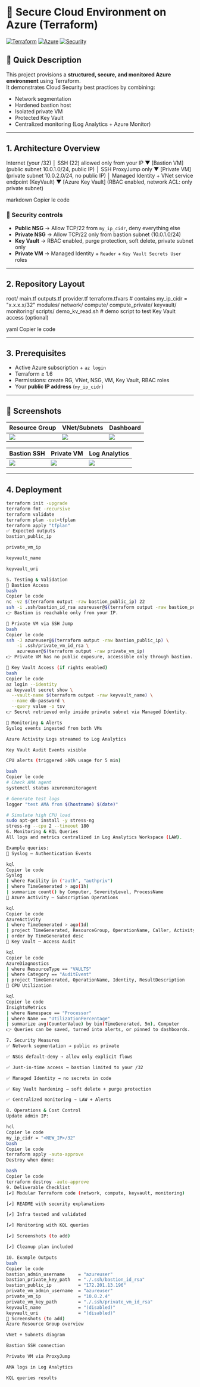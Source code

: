 # 🚀 Secure Cloud Environment on Azure (Terraform)

[![Terraform](https://img.shields.io/badge/IaC-Terraform-844fba?logo=terraform)]()
[![Azure](https://img.shields.io/badge/Cloud-Azure-0078D4?logo=microsoft-azure)]()
[![Security](https://img.shields.io/badge/Focus-Security-blue)]()

## 🔹 Quick Description
This project provisions a **structured, secure, and monitored Azure environment** using Terraform.  
It demonstrates Cloud Security best practices by combining:

- Network segmentation  
- Hardened bastion host  
- Isolated private VM  
- Protected Key Vault  
- Centralized monitoring (Log Analytics + Azure Monitor)

---

## 1. Architecture Overview
Internet (your /32)
│ SSH (22) allowed only from your IP
▼
[Bastion VM] (public subnet 10.0.1.0/24, public IP)
│ SSH ProxyJump only
▼
[Private VM] (private subnet 10.0.2.0/24, no public IP)
│ Managed Identity + VNet service endpoint (KeyVault)
▼
[Azure Key Vault] (RBAC enabled, network ACL: only private subnet)

markdown
Copier le code

### 🔐 Security controls
- **Public NSG** → Allow TCP/22 from `my_ip_cidr`, deny everything else  
- **Private NSG** → Allow TCP/22 only from bastion subnet (10.0.1.0/24)  
- **Key Vault** → RBAC enabled, purge protection, soft delete, private subnet only  
- **Private VM** → Managed Identity + `Reader` + `Key Vault Secrets User` roles  

---

## 2. Repository Layout
root/
main.tf
outputs.tf
provider.tf
terraform.tfvars # contains my_ip_cidr = "x.x.x.x/32"
modules/
network/
compute/
compute_private/
keyvault/
monitoring/
scripts/
demo_kv_read.sh # demo script to test Key Vault access (optional)

yaml
Copier le code

---

## 3. Prerequisites
- Active Azure subscription + `az login`
- Terraform ≥ 1.6
- Permissions: create RG, VNet, NSG, VM, Key Vault, RBAC roles
- Your **public IP address** (`my_ip_cidr`)

---
## 📸 Screenshots

| Resource Group | VNet/Subnets | Dashboard |
|----------------|--------------|-----------|
| ![](./screenshots/rg-overview.png) | ![](./screenshots/vnet-subnets.png) | ![](./screenshots/dashboard.png) |

| Bastion SSH | Private VM | Log Analytics |
|-------------|------------|---------------|
| ![](./screenshots/bastion-ssh.png) | ![](./screenshots/private-vm.png) | ![](./screenshots/log-analytics.png) |

---

## 4. Deployment

```bash
terraform init -upgrade
terraform fmt -recursive
terraform validate
terraform plan -out=tfplan
terraform apply "tfplan"
✅ Expected outputs
bastion_public_ip

private_vm_ip

keyvault_name

keyvault_uri

5. Testing & Validation
🔹 Bastion Access
bash
Copier le code
nc -vz $(terraform output -raw bastion_public_ip) 22
ssh -i .ssh/bastion_id_rsa azureuser@$(terraform output -raw bastion_public_ip)
👉 Bastion is reachable only from your IP.

🔹 Private VM via SSH Jump
bash
Copier le code
ssh -J azureuser@$(terraform output -raw bastion_public_ip) \
    -i .ssh/private_vm_id_rsa \
    azureuser@$(terraform output -raw private_vm_ip)
👉 Private VM has no public exposure, accessible only through bastion.

🔹 Key Vault Access (if rights enabled)
bash
Copier le code
az login --identity
az keyvault secret show \
  --vault-name $(terraform output -raw keyvault_name) \
  --name db-password \
  --query value -o tsv
👉 Secret retrieved only inside private subnet via Managed Identity.

🔹 Monitoring & Alerts
Syslog events ingested from both VMs

Azure Activity Logs streamed to Log Analytics

Key Vault Audit Events visible

CPU alerts (triggered >80% usage for 5 min)

bash
Copier le code
# Check AMA agent
systemctl status azuremonitoragent

# Generate test logs
logger "test AMA from $(hostname) $(date)"

# Simulate high CPU load
sudo apt-get install -y stress-ng
stress-ng --cpu 2 --timeout 180
6. Monitoring & KQL Queries
All logs and metrics centralized in Log Analytics Workspace (LAW).

Example queries:
🔹 Syslog – Authentication Events

kql
Copier le code
Syslog
| where Facility in ("auth", "authpriv")
| where TimeGenerated > ago(1h)
| summarize count() by Computer, SeverityLevel, ProcessName
🔹 Azure Activity – Subscription Operations

kql
Copier le code
AzureActivity
| where TimeGenerated > ago(1d)
| project TimeGenerated, ResourceGroup, OperationName, Caller, ActivityStatus
| order by TimeGenerated desc
🔹 Key Vault – Access Audit

kql
Copier le code
AzureDiagnostics
| where ResourceType == "VAULTS"
| where Category == "AuditEvent"
| project TimeGenerated, OperationName, Identity, ResultDescription
🔹 CPU Utilization

kql
Copier le code
InsightsMetrics
| where Namespace == "Processor"
| where Name == "UtilizationPercentage"
| summarize avg(CounterValue) by bin(TimeGenerated, 5m), Computer
👉 Queries can be saved, turned into alerts, or pinned to dashboards.

7. Security Measures
✅ Network segmentation → public vs private

✅ NSGs default-deny → allow only explicit flows

✅ Just-in-time access → bastion limited to your /32

✅ Managed Identity → no secrets in code

✅ Key Vault hardening → soft delete + purge protection

✅ Centralized monitoring → LAW + Alerts

8. Operations & Cost Control
Update admin IP:

hcl
Copier le code
my_ip_cidr = "<NEW_IP>/32"
bash
Copier le code
terraform apply -auto-approve
Destroy when done:

bash
Copier le code
terraform destroy -auto-approve
9. Deliverable Checklist
[✔] Modular Terraform code (network, compute, keyvault, monitoring)

[✔] README with security explanations

[✔] Infra tested and validated

[✔] Monitoring with KQL queries

[✔] Screenshots (to add)

[✔] Cleanup plan included

10. Example Outputs
bash
Copier le code
bastion_admin_username     = "azureuser"
bastion_private_key_path   = "./.ssh/bastion_id_rsa"
bastion_public_ip          = "172.201.13.196"
private_vm_admin_username  = "azureuser"
private_vm_ip              = "10.0.2.4"
private_vm_key_path        = "./.ssh/private_vm_id_rsa"
keyvault_name              = "(disabled)"
keyvault_uri               = "(disabled)"
📸 Screenshots (to add)
Azure Resource Group overview

VNet + Subnets diagram

Bastion SSH connection

Private VM via ProxyJump

AMA logs in Log Analytics

KQL queries results

